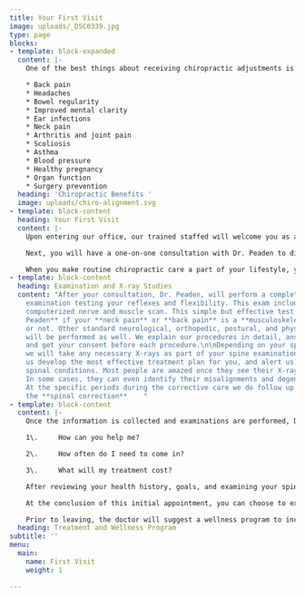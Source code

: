 ```yaml
---
title: Your First Visit
image: uploads/_DSC0339.jpg
type: page
blocks:
- template: block-expanded
  content: |-
    One of the best things about receiving chiropractic adjustments is that they are a completely drug-free path to healing the body naturally. Chiropractic benefits including helping to naturally improve problems such as:

    * Back pain
    * Headaches
    * Bowel regularity
    * Improved mental clarity
    * Ear infections
    * Neck pain
    * Arthritis and joint pain
    * Scoliosis
    * Asthma
    * Blood pressure
    * Healthy pregnancy
    * Organ function
    * Surgery prevention
  heading: 'Chiropractic Benefits '
  image: uploads/chiro-alignment.svg
- template: block-content
  heading: Your First Visit
  content: |-
    Upon entering our office, our trained staffed will welcome you as a member of our family.  We will request that you complete our patient forms. This paperwork provides us with your health history and information on your condition.

    Next, you will have a one-on-one consultation with Dr. Peaden to discuss your spinal health-related problems, concerns, and potential treatment options. This initial visit is designed for Dr. Peaden , to learn more about you, your condition( back pain, neck pain, headaches) , and  expectations to determine chiropractic care can meet your goals. It also is a time for you as a patient to determine if this is the right chiropractic office for you. Correcting your spine is a team effort. Once your body has fully healed, routine chiropractic care can help ensure that your physical problems do not return and keep your body in optimal condition. Just like continuing an exercise program and eating well in order to sustain the benefits of exercise and proper diet, it is necessary to continue chiropractic care to ensure the health of your musculoskeletal system.

    When you make routine chiropractic care a part of your lifestyle, you avoid many of the aches and pains that so many people suffer through, your joints will last longer, and you will be able to engage in more of the activities you love.
- template: block-content
  heading: Examination and X-ray Studies
  content: "After your consultation, Dr. Peaden, will perform a complete chiropractic
    examination testing your reflexes and flexibility. This exam includes a special
    computerized nerve and muscle scan. This simple but effective test will tell **Dr.
    Peaden** if your **neck pain** or **back pain** is a **musculoskeletal** issue
    or not. Other standard neurological, orthopedic, postural, and physical tests
    will be performed as well. We explain our procedures in detail, answer your questions
    and get your consent before each procedure.\n\nDepending on your specific condition,
    we will take any necessary X-rays as part of your spine examination.  X-rays help
    us develop the most effective treatment plan for you, and alert us of any serious
    spinal conditions. Most people are amazed once they see their X-rays up close.
    In some cases, they can even identify their misalignments and degeneration themselves.
    At the specific periods during the corrective care we do follow up x-rays to confirm
    the **spinal correction**    "
- template: block-content
  content: |-
    Once the information is collected and examinations are performed, Dr. Peaden will give you a detailed report of all findings and answer any questions including: 

    1\.     How can you help me?

    2\.     How often do I need to come in?

    3\.     What will my treatment cost?

    After reviewing your health history, goals, and examining your spine and X-rays, Dr. Peaden will discuss recommendations and notify you if your condition requires care with other providers.   Dr. Peaden will provide the best treatment and wellness program for your needs.

    At the conclusion of this initial appointment, you can choose to experience your first treatment. This may include spinal adjustments, physical therapy, and/or soft tissue massage.  Treatment is interactive, so you can express concerns about the different styles of treatment anytime.

    Prior to leaving, the doctor will suggest a wellness program to incorporate outside of treatment.  If you are in pain when you first come into our office this may include: ice or heat application instructions, certain activities or positions to avoid, and at home exercises and/or stretches.  If you desire, our wellness team will work with you also to create healthy habits and routines for your lifestyle.  Every person is unique; therefore, everyone requires a customized wellness plan.  The purpose of our wellness program is for you to achieve good spinal alignment, have a healthy diet, exercise, and maintain a positive mental state. 
  heading: Treatment and Wellness Program
subtitle: ''
menu:
  main:
    name: First Visit
    weight: 1

---
```

